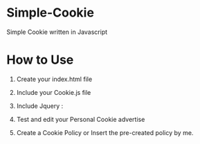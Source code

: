 # Simple-Cookie
Simple Cookie written in Javascript

# How to Use

1) Create your index.html file

2) Include your Cookie.js file <code><script src="cookie.js" type="text/javascript"></script> </code>

3) Include Jquery : <code> <script type="text/javascript" src="http://ajax.googleapis.com/ajax/libs/jquery/1.8.3/jquery.min.js"></script></code>

4) Test and edit your Personal Cookie advertise 

5) Create a Cookie Policy or Insert the pre-created policy by me.
